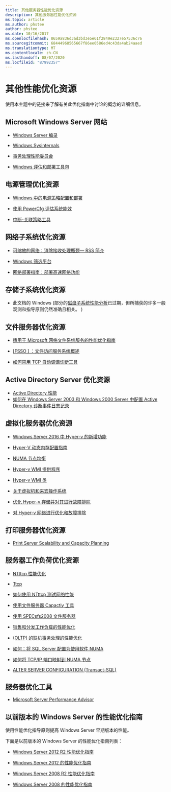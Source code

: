 ```yaml
---
title: 其他服务器性能优化资源
description: 其他服务器性能优化资源
ms.topic: article
ms.author: phstee
author: phstee
ms.date: 10/16/2017
ms.openlocfilehash: 8659a836d3ad3bd3e5e61f2849e2327e57536c76
ms.sourcegitcommit: 68444968565667f86ee0586ed4c43da4ab24aaed
ms.translationtype: MT
ms.contentlocale: zh-CN
ms.lasthandoff: 08/07/2020
ms.locfileid: "87992357"
---
```

# <a name="additional-performance-tuning-resources"></a>其他性能优化资源

使用本主题中的链接来了解有关此优化指南中讨论的概念的详细信息。

## <a name="microsoft-windows-server-websites"></a>Microsoft Windows Server 网站
-   [Windows Server 编录](https://www.windowsservercatalog.com/)

-   [Windows Sysinternals](/sysinternals/)

-   [事务处理性能委员会](http://www.tpc.org/)

-   [Windows 评估和部署工具包](https://developer.microsoft.com/windows/hardware/windows-assessment-deployment-kit)

## <a name="power-management-tuning-resources"></a>电源管理优化资源

-   [Windows 中的电源策略配置和部署](/windows-hardware/customize/power-settings/configure-processor-power-management-options)

-   [使用 PowerCfg 评估系统能效](/previous-versions/windows/it-pro/windows-vista/cc748940(v=ws.10))

-   [中断-关联策略工具](https://support.microsoft.com/kb/252867)

## <a name="networking-subsystem-tuning-resources"></a>网络子系统优化资源

-   [可缩放的网络：消除接收处理瓶颈— RSS 简介](https://download.microsoft.com/download/5/D/6/5D6EAF2B-7DDF-476B-93DC-7CF0072878E6/NDIS_RSS.doc)

-   [Windows 筛选平台](/windows-hardware/drivers/network/porting-packet-processing-drivers-and-apps-to-wfp)

-   [网络部署指南：部署高速网络功能](/previous-versions/windows/it-pro/windows-server-2008-R2-and-2008/gg162681(v=ws.10))

## <a name="storage-subsystem-tuning-resources"></a>存储子系统优化资源

-   此文档的 Windows (部分的[磁盘子系统性能分析](https://download.microsoft.com/download/e/b/a/eba1050f-a31d-436b-9281-92cdfeae4b45/subsys_perf.doc)已过期，但所捕获的许多一般观测和指导原则仍然准确且相关。 ) 

## <a name="file-server-tuning-resources"></a>文件服务器优化资源

-   [适用于 Microsoft 网络文件系统服务的性能优化指南](/previous-versions/tn-archive/bb463205(v=technet.10))

-   [\[FSSO \] ：文件访问服务系统概述](https://download.microsoft.com/download/5/0/1/501ED102-E53F-4CE0-AA6B-B0F93629DDC6/Windows/%5bMS-FSSO%5d.pdf)

-   [如何禁用 TCP 自动调谐诊断工具](https://support.microsoft.com/kb/967475)

## <a name="active-directory-server-tuning-resources"></a>Active Directory Server 优化资源
-   [Active Directory 性能](/previous-versions/dn567654(v=vs.85))
-   [如何在 Windows Server 2003 和 Windows 2000 Server 中配置 Active Directory 诊断事件日志记录](https://support.microsoft.com/kb/314980)

## <a name="virtualization-server-tuning-resources"></a>虚拟化服务器优化资源

-   [Windows Server 2016 中 Hyper-v 的新增功能](../../virtualization/hyper-v/what-s-new-in-hyper-v-on-windows.md)

-   [Hyper-V 动态内存配置指南](/previous-versions/windows/it-pro/windows-server-2008-R2-and-2008/ff817651(v=ws.10))

-   [NUMA 节点均衡](/archive/blogs/winserverperformance/numa-node-balancing)

-   [Hyper-v WMI 提供程序](/previous-versions/windows/desktop/virtual/windows-virtualization-portal)

-   [Hyper-v WMI 类](/previous-versions/windows/desktop/virtual/virtualization-wmi-classes)

-   [关于虚拟机和来宾操作系统](/previous-versions/windows/it-pro/windows-server-2008-R2-and-2008/cc794868(v=ws.10))

-   [优化 Hyper-v 存储并对其进行故障排除](/archive/blogs/microsoft_press/new-book-optimizing-and-troubleshooting-hyper-v-storage)

-   [对 Hyper-v 网络进行优化和故障排除](https://blogs.msdn.com/b/microsoft_press/archive/2013/07/12/rtm-d-today-optimizing-and-troubleshooting-hyper-v-networking.aspx)

## <a name="print-server-tuning-resources"></a>打印服务器优化资源

-   [Print Server Scalability and Capacity Planning](/previous-versions/windows/it-pro/windows-server-2012-R2-and-2012/dn554243(v=ws.11))

## <a name="server-workload-tuning-resources"></a>服务器工作负荷优化资源

-   [NTttcp 性能优化](/previous-versions/dn567663(v=vs.85))

-   [Ttcp](http://en.wikipedia.org/wiki/Ttcp)

-   [如何使用 NTttcp 测试网络性能](https://msdn.microsoft.com/windows/hardware/gg463264.aspx)

-   [使用文件服务器 Capactiy 工具](/previous-versions/dn567658(v=vs.85))

-   [使用 SPECsfs2008 文件服务器](/previous-versions/dn567653(v=vs.85))

-   [销售和分发工作负载的性能优化](/previous-versions/dn567646(v=vs.85))

-   [ (OLTP) 的联机事务处理的性能优化](/previous-versions/dn567642(v=vs.85))

-   [如何：将 SQL Server 配置为使用软件 NUMA](https://go.microsoft.com/fwlink/?LinkId=98292)

-   [如何将 TCP/IP 端口映射到 NUMA 节点](https://go.microsoft.com/fwlink/?LinkId=98293)

-   [ALTER SERVER CONFIGURATION (Transact-SQL)](/sql/t-sql/statements/alter-server-configuration-transact-sql?view=sql-server-ver15)


## <a name="server-tuning-tools"></a>服务器优化工具

-   [Microsoft Server Performance Advisor](/previous-versions/dn481522(v=vs.85))

## <a name="performance-tuning-guidelines-for-previous-versions-of-windows-server"></a>以前版本的 Windows Server 的性能优化指南


使用性能优化指导原则提高 Windows Server 早期版本的性能。

下面是以前版本的 Windows Server 的性能优化指南列表：

-   [Windows Server 2012 R2 性能优化指南](https://www.microsoft.com/download/details.aspx?id=51960)

-   [Windows Server 2012 的性能优化指南](https://download.microsoft.com/download/0/0/B/00BE76AF-D340-4759-8ECD-C80BC53B6231/performance-tuning-guidelines-windows-server-2012.docx)

-   [Windows Server 2008 R2 性能优化指南](https://download.microsoft.com/download/6/B/2/6B2EBD3A-302E-4553-AC00-9885BBF31E21/Perf-tun-srv-R2.docx)

-   [Windows Server 2008 的性能优化指南](https://download.microsoft.com/download/9/c/5/9c5b2167-8017-4bae-9fde-d599bac8184a/Perf-tun-srv.docx)